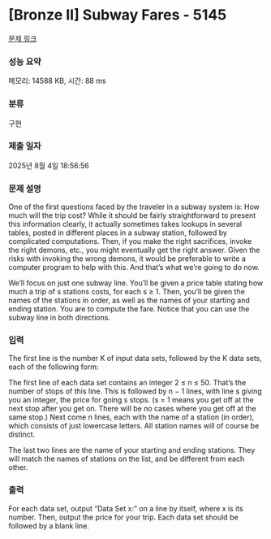 # [Bronze II] Subway Fares - 5145 

[문제 링크](https://www.acmicpc.net/problem/5145) 

### 성능 요약

메모리: 14588 KB, 시간: 88 ms

### 분류

구현

### 제출 일자

2025년 8월 4일 18:56:56

### 문제 설명

<p>One of the first questions faced by the traveler in a subway system is: How much will the trip cost? While it should be fairly straightforward to present this information clearly, it actually sometimes takes lookups in several tables, posted in different places in a subway station, followed by complicated computations. Then, if you make the right sacrifices, invoke the right demons, etc., you might eventually get the right answer. Given the risks with invoking the wrong demons, it would be preferable to write a computer program to help with this. And that’s what we’re going to do now.</p>

<p>We’ll focus on just one subway line. You’ll be given a price table stating how much a trip of s stations costs, for each s ≥ 1. Then, you’ll be given the names of the stations in order, as well as the names of your starting and ending station. You are to compute the fare. Notice that you can use the subway line in both directions.</p>

### 입력 

 <p>The first line is the number K of input data sets, followed by the K data sets, each of the following form:</p>

<p>The first line of each data set contains an integer 2 ≤ n ≤ 50. That’s the number of stops of this line. This is followed by n − 1 lines, with line s giving you an integer, the price for going s stops. (s = 1 means you get off at the next stop after you get on. There will be no cases where you get off at the same stop.) Next come n lines, each with the name of a station (in order), which consists of just lowercase letters. All station names will of course be distinct.</p>

<p>The last two lines are the name of your starting and ending stations. They will match the names of stations on the list, and be different from each other.</p>

### 출력 

 <p>For each data set, output “Data Set x:” on a line by itself, where x is its number. Then, output the price for your trip. Each data set should be followed by a blank line.</p>

